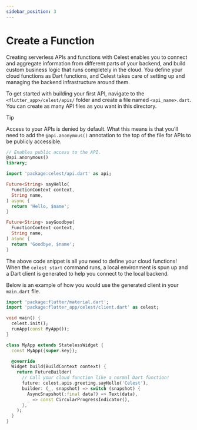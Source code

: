 ```yaml
---
sidebar_position: 3
---
```


# Create a Function

Creating serverless APIs and functions with Celest enables you to connect and aggregate information from different parts of your backend, and build custom business logic that runs completely in the cloud. You define your cloud functions as Dart functions, and Celest takes care of setting up and managing the backend infrastructure around them.

To get started with building your first API, navigate to the `<flutter_app>/celest/apis/` folder and create a file named `<api_name>.dart`. You can create as many API files as you want in this directory.


Tip

Access to your APIs is denied by default. What this means is that you’ll need to add the `@api.anonymous()` annotation to the top of the file for APIs to be publicly accessible.

```dart
// Enables public access to the API.
@api.anonymous()
library;

import 'package:celest/api.dart' as api;

Future<String> sayHello(
  FunctionContext context,
  String name,
) async {
  return 'Hello, $name';
}

Future<String> sayGoodbye(
  FunctionContext context,
  String name,
) async {
  return 'Goodbye, $name';
}
```

The above code snippet is all you need to define your cloud functions! When the `celest start` command runs, a local environment is spun up and a Dart client is generated to help you connect to the local backend.

Below is an example of how you would use the generated client in your `main.dart` file.

```dart
import 'package:flutter/material.dart';
import 'package:flutter_app/celest/client.dart' as celest;

void main() {
  celest.init();
  runApp(const MyApp());
}

class MyApp extends StatelessWidget {
  const MyApp({super.key});

  @override
  Widget build(BuildContext context) {
    return FutureBuilder(
      // Call your cloud function like a normal Dart function!
      future: celest.apis.greeting.sayHello('Celest'),
      builder: (_, snapshot) => switch (snapshot) {
        AsyncSnapshot(:final data?) => Text(data),
        _ => const CircularProgressIndicator(),
      },
    );
  }
}
```